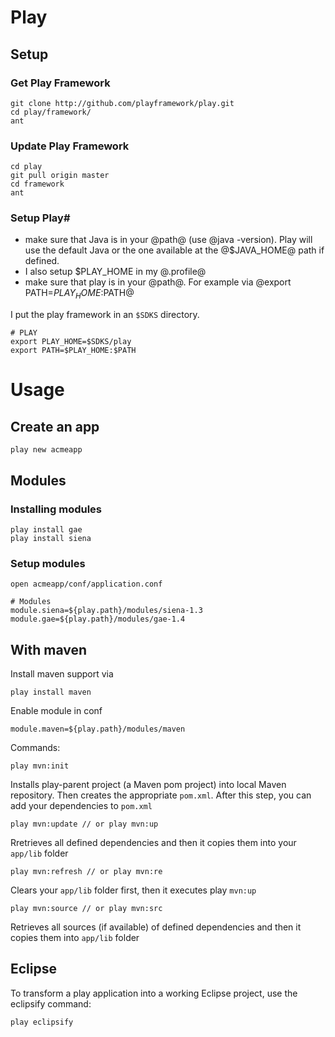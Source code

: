# Play #
	
## Setup ##	
	
### Get Play Framework ###

	git clone http://github.com/playframework/play.git
	cd play/framework/
	ant

### Update Play Framework ###

	cd play
	git pull origin master
	cd framework
	ant
	
### Setup Play#

- make sure that Java is in your @path@ (use @java -version). Play will use the default Java or the one available at the @$JAVA_HOME@ path if defined.
- I also setup $PLAY_HOME in my @.profile@
- make sure that play is in your @path@. For example via @export PATH=$PLAY_HOME:$PATH@ 


I put the play framework in an `$SDKS` directory.

	# PLAY
	export PLAY_HOME=$SDKS/play
	export PATH=$PLAY_HOME:$PATH

# Usage #

## Create an app ##

	play new acmeapp
	
## Modules ##

### Installing modules ###

	play install gae
	play install siena
	
### Setup modules ###

	open acmeapp/conf/application.conf
	
	# Modules
	module.siena=${play.path}/modules/siena-1.3
	module.gae=${play.path}/modules/gae-1.4
	
## With maven ##

Install maven support via

	play install maven
	
Enable module in conf

	module.maven=${play.path}/modules/maven

Commands:

	play mvn:init
	
Installs play-parent project (a Maven pom project) into local Maven repository. Then creates the appropriate `pom.xml`. After this step, you can add your dependencies to `pom.xml`

	play mvn:update // or play mvn:up

Rretrieves all defined dependencies and then it copies them into your `app/lib` folder

	play mvn:refresh // or play mvn:re

Clears your `app/lib` folder first, then it executes play `mvn:up`

	play mvn:source // or play mvn:src

Retrieves all sources (if available) of defined dependencies and then it copies them into `app/lib` folder

## Eclipse ##

To transform a play application into a working Eclipse project, use the eclipsify command:

	play eclipsify